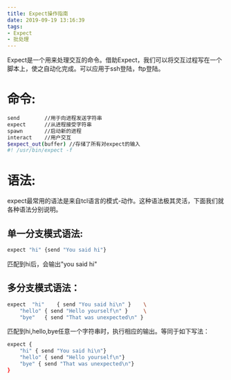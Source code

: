 ```yaml
---
title: Expect操作指南
date: 2019-09-19 13:16:39
tags: 
- Expect
- 批处理
---
```

Expect是一个用来处理交互的命令。借助Expect，我们可以将交互过程写在一个脚本上，使之自动化完成。可以应用于ssh登陆，ftp登陆。

# 命令:
```bash
send		//用于向进程发送字符串
expect		//从进程接受字符串
spawn		//启动新的进程
interact	//用户交互
$expect_out(buffer)	//存储了所有对expect的输入
#! /usr/bin/expect -f
```

# 语法:
expect最常用的语法是来自tcl语言的模式-动作。这种语法极其灵活，下面我们就各种语法分别说明。

## 单一分支模式语法:
```bash
expect "hi" {send "You said hi"}
```
匹配到hi后，会输出"you said hi"

## 多分支模式语法：
```bash
expect 	"hi" 	{ send "You said hi\n" } 	\
	"hello"	{ send "Hello yourself\n" } 	\
	"bye" 	{ send "That was unexpected\n" }
```
匹配到hi,hello,bye任意一个字符串时，执行相应的输出。等同于如下写法：
```bash
expect {
	"hi" { send "You said hi\n"}
	"hello" { send "Hello yourself\n"}
	"bye" { send "That was unexpected\n"}
}
```


